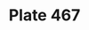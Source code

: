 ---
pid: '467'
an: '11'
title: Plate 467
rev_year: 
_date: 05 mai 1803
caption: Bonnet du Matin, Corset Elastique.
translation: Morning Bonnet, Elastic Corset.
student: Jodi Mikesell
keywords: 
permalink: /plates/467
layout: plate-page
---